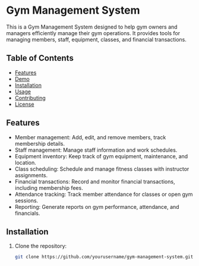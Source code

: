# Gym Management System

This is a Gym Management System designed to help gym owners and managers efficiently manage their gym operations. It provides tools for managing members, staff, equipment, classes, and financial transactions.

## Table of Contents

- [Features](#features)
- [Demo](#demo)
- [Installation](#installation)
- [Usage](#usage)
- [Contributing](#contributing)
- [License](#license)

## Features

- Member management: Add, edit, and remove members, track membership details.
- Staff management: Manage staff information and work schedules.
- Equipment inventory: Keep track of gym equipment, maintenance, and location.
- Class scheduling: Schedule and manage fitness classes with instructor assignments.
- Financial transactions: Record and monitor financial transactions, including membership fees.
- Attendance tracking: Track member attendance for classes or open gym sessions.
- Reporting: Generate reports on gym performance, attendance, and financials.



## Installation

1. Clone the repository:

   ```bash
   git clone https://github.com/yourusername/gym-management-system.git
